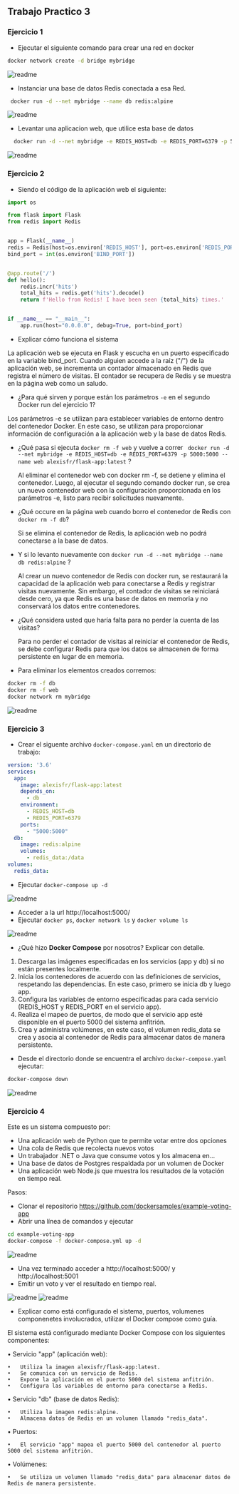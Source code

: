 ## Trabajo Practico 3

### Ejercicio 1

 - Ejecutar el siguiente comando para crear una red en docker
  ```bash
  docker network create -d bridge mybridge
  ```

 ![readme](https://github.com/JoaquinVietto8/ing-software-3/blob/main/trabajo-practico-03/Imagenes/1-a.png)

  - Instanciar una base de datos Redis conectada a esa Red.
  ```bash
   docker run -d --net mybridge --name db redis:alpine
   ```

 ![readme](https://github.com/JoaquinVietto8/ing-software-3/blob/main/trabajo-practico-03/Imagenes/1-b.png)

  - Levantar una aplicacion web, que utilice esta base de datos
  ```bash
    docker run -d --net mybridge -e REDIS_HOST=db -e REDIS_PORT=6379 -p 5000:5000 --name web alexisfr/flask-app:latest
  ```

 ![readme](https://github.com/JoaquinVietto8/ing-software-3/blob/main/trabajo-practico-03/Imagenes/1-c.png)

### Ejercicio 2

  - Siendo el código de la aplicación web el siguiente:
```python
import os

from flask import Flask
from redis import Redis


app = Flask(__name__)
redis = Redis(host=os.environ['REDIS_HOST'], port=os.environ['REDIS_PORT'])
bind_port = int(os.environ['BIND_PORT'])


@app.route('/')
def hello():
    redis.incr('hits')
    total_hits = redis.get('hits').decode()
    return f'Hello from Redis! I have been seen {total_hits} times.'


if __name__ == "__main__":
    app.run(host="0.0.0.0", debug=True, port=bind_port)
```
  - Explicar cómo funciona el sistema

La aplicación web se ejecuta en Flask y escucha en un puerto especificado en la variable bind_port. Cuando alguien accede a la raíz ("/") de la aplicación web, se incrementa un contador almacenado en Redis que registra el número de visitas. El contador se recupera de Redis y se muestra en la página web como un saludo.

  - ¿Para qué sirven y porque están los parámetros `-e` en el segundo Docker run del ejercicio 1?

Los parámetros -e se utilizan para establecer variables de entorno dentro del contenedor Docker. En este caso, se utilizan para proporcionar información de configuración a la aplicación web y la base de datos Redis.

  - ¿Qué pasa si ejecuta `docker rm -f web` y vuelve a correr ` docker run -d --net mybridge -e REDIS_HOST=db -e REDIS_PORT=6379 -p 5000:5000 --name web alexisfr/flask-app:latest` ?

    Al eliminar el contenedor web con docker rm -f, se detiene y elimina el contenedor. Luego, al ejecutar el segundo comando docker run, se crea un nuevo contenedor web con la configuración proporcionada en los parámetros -e, listo para recibir solicitudes nuevamente.
    
  - ¿Qué occure en la página web cuando borro el contenedor de Redis con `docker rm -f db`?

    Si se elimina el contenedor de Redis, la aplicación web no podrá conectarse a la base de datos.
  
  - Y si lo levanto nuevamente con `docker run -d --net mybridge --name db redis:alpine` ?

    Al crear un nuevo contenedor de Redis con docker run, se restaurará la capacidad de la aplicación web para conectarse a Redis y registrar visitas nuevamente. Sin embargo, el contador de visitas se reiniciará desde cero, ya que Redis es una base de datos en memoria y no conservará los datos entre contenedores.
  
  - ¿Qué considera usted que haría falta para no perder la cuenta de las visitas?

    Para no perder el contador de visitas al reiniciar el contenedor de Redis, se debe configurar Redis para que los datos se almacenen de forma persistente en lugar de en memoria.

  - Para eliminar los elementos creados corremos:
  ```bash
  docker rm -f db
  docker rm -f web
  docker network rm mybridge
  ```

 ![readme](https://github.com/JoaquinVietto8/ing-software-3/blob/main/trabajo-practico-03/Imagenes/2.png)


 ### Ejercicio 3

  - Crear el siguente archivo `docker-compose.yaml` en un directorio de trabajo:

```yaml
version: '3.6'
services:
  app:
    image: alexisfr/flask-app:latest
    depends_on:
      - db
    environment:
      - REDIS_HOST=db
      - REDIS_PORT=6379
    ports:
      - "5000:5000"
  db:
    image: redis:alpine
    volumes:
      - redis_data:/data
volumes:
  redis_data:
```
  - Ejecutar `docker-compose up -d`

 ![readme](https://github.com/JoaquinVietto8/ing-software-3/blob/main/trabajo-practico-03/Imagenes/3-a.png)

  - Acceder a la url http://localhost:5000/
  - Ejecutar `docker ps`, `docker network ls` y `docker volume ls`

 ![readme](https://github.com/JoaquinVietto8/ing-software-3/blob/main/trabajo-practico-03/Imagenes/3-b.png)

  - ¿Qué hizo **Docker Compose** por nosotros? Explicar con detalle.

1.	Descarga las imágenes especificadas en los servicios (app y db) si no están presentes localmente.
2.	Inicia los contenedores de acuerdo con las definiciones de servicios, respetando las dependencias. En este caso, primero se inicia db y luego app.
3.	Configura las variables de entorno especificadas para cada servicio (REDIS_HOST y REDIS_PORT en el servicio app).
4.	Realiza el mapeo de puertos, de modo que el servicio app esté disponible en el puerto 5000 del sistema anfitrión.
5.	Crea y administra volúmenes, en este caso, el volumen redis_data se crea y asocia al contenedor de Redis para almacenar datos de manera persistente.

  - Desde el directorio donde se encuentra el archivo `docker-compose.yaml` ejecutar:
  ```bash
  docker-compose down
  ```

 ![readme](https://github.com/JoaquinVietto8/ing-software-3/blob/main/trabajo-practico-03/Imagenes/3-c.png)


 ### Ejercicio 4

Este es un sistema compuesto por:

- Una aplicación web de Python que te permite votar entre dos opciones
- Una cola de Redis que recolecta nuevos votos
- Un trabajador .NET o Java que consume votos y los almacena en...
- Una base de datos de Postgres respaldada por un volumen de Docker
- Una aplicación web Node.js que muestra los resultados de la votación en tiempo real.

Pasos:
- Clonar el repositorio https://github.com/dockersamples/example-voting-app
- Abrir una línea de comandos y ejecutar
```bash
cd example-voting-app
docker-compose -f docker-compose.yml up -d
```

 ![readme](https://github.com/JoaquinVietto8/ing-software-3/blob/main/trabajo-practico-03/Imagenes/4-a.png)

- Una vez terminado acceder a http://localhost:5000/ y http://localhost:5001
- Emitir un voto y ver el resultado en tiempo real.

 ![readme](https://github.com/JoaquinVietto8/ing-software-3/blob/main/trabajo-practico-03/Imagenes/4-b.png)
  ![readme](https://github.com/JoaquinVietto8/ing-software-3/blob/main/trabajo-practico-03/Imagenes/4-c.png)

- Explicar como está configurado el sistema, puertos, volumenes componenetes involucrados, utilizar el Docker compose como guía.

El sistema está configurado mediante Docker Compose con los siguientes componentes:

•	Servicio "app" (aplicación web):

    •	Utiliza la imagen alexisfr/flask-app:latest.
    •	Se comunica con un servicio de Redis.
    •	Expone la aplicación en el puerto 5000 del sistema anfitrión.
    •	Configura las variables de entorno para conectarse a Redis.
    
•	Servicio "db" (base de datos Redis):

    •	Utiliza la imagen redis:alpine.
    •	Almacena datos de Redis en un volumen llamado "redis_data".
    
•	Puertos:

    •	El servicio "app" mapea el puerto 5000 del contenedor al puerto 5000 del sistema anfitrión.
    
•	Volúmenes:

    •	Se utiliza un volumen llamado "redis_data" para almacenar datos de Redis de manera persistente.
